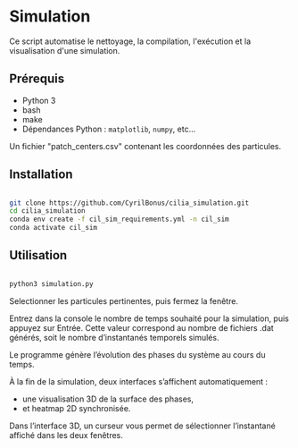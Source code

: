 # Simulation

Ce script automatise le nettoyage, la compilation, l'exécution et la visualisation d'une simulation.

## Prérequis

- Python 3  
- bash  
- make  
- Dépendances Python : `matplotlib`, `numpy`, etc...

Un fichier "patch_centers.csv" contenant les coordonnées des particules.

## Installation

```bash

git clone https://github.com/CyrilBonus/cilia_simulation.git
cd cilia_simulation
conda env create -f cil_sim_requirements.yml -n cil_sim
conda activate cil_sim

```

## Utilisation

```bash

python3 simulation.py

```

Selectionner les particules pertinentes, puis fermez la fenêtre.

Entrez dans la console le nombre de temps souhaité pour la simulation, puis appuyez sur Entrée.
Cette valeur correspond au nombre de fichiers .dat générés, soit le nombre d’instantanés temporels simulés.

Le programme génère l’évolution des phases du système au cours du temps.

À la fin de la simulation, deux interfaces s’affichent automatiquement :

 - une visualisation 3D de la surface des phases,
 - et heatmap 2D synchronisée.

Dans l’interface 3D, un curseur vous permet de sélectionner l’instantané affiché dans les deux fenêtres.

